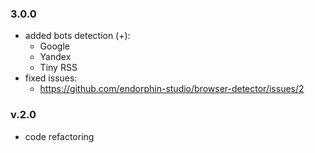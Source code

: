### 3.0.0
+ added bots detection (+):
    - Google
    - Yandex
    - Tiny RSS
+ fixed issues:
    - https://github.com/endorphin-studio/browser-detector/issues/2
### v.2.0
+ code refactoring

